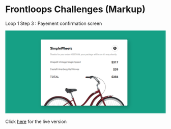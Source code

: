 # Frontloops Challenges (Markup)

Loop 1 Step 3 : Payement confirmation screen

![preview image](./design/preview.png "Click below for live version")

Click [here](https://zathio.github.io/frontloops-challenges/loop1-step3/) for the live version